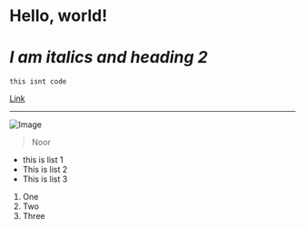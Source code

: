 # **Hello, world!**

# *I am italics and heading 2*

```
this isnt code
```

[Link](https://youtube.com)

---

![Image](https://media.discordapp.net/attachments/1155387332778786887/1224834795092312255/IMG_1408.jpg?ex=661eef4b&is=660c7a4b&hm=107337fbc593fd123f054cebabe84c53a5df1c3b8dd3816ea0e217d3e430cb8a&=&format=webp&width=596&height=794)

> Noor

* this is list 1
* This is list 2
* This is list 3

1. One
2. Two
3. Three
